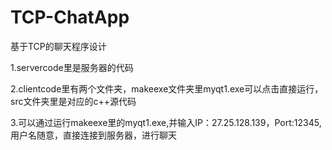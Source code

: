 # TCP-ChatApp
基于TCP的聊天程序设计

1.servercode里是服务器的代码

2.clientcode里有两个文件夹，makeexe文件夹里myqt1.exe可以点击直接运行，src文件夹里是对应的c++源代码

3.可以通过运行makeexe里的myqt1.exe,并输入IP：27.25.128.139，Port:12345, 用户名随意，直接连接到服务器，进行聊天
